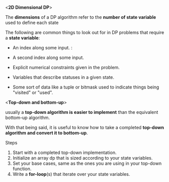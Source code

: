 <**2D Dimensional DP**>

The **dimensions** of a DP algorithm refer to the 
**number of state variable** used to define each state


The following are common things to look out for in DP problems 
that require a **state variable**:

- An index along some input.
  : 

- A second index along some input.

- Explicit numerical constraints given in the problem.

- Variables that describe statuses in a given state.

- Some sort of data like a tuple or bitmask used to indicate things being "visited" or "used".

<**Top-down and bottom-up**>

usually a **top-down algorithm is easier to implement** 
than the equivalent bottom-up algorithm. 

With that being said, it is useful to know how to take a 
completed **top-down algorithm and convert it to bottom-up**. 

Steps
1. Start with a completed top-down implementation.
2. Initialize an array dp that is sized according to your state variables.
3. Set your base cases, same as the ones you are using in your top-down function.
4. Write a **for-loop**(s) that iterate over your state variables.
